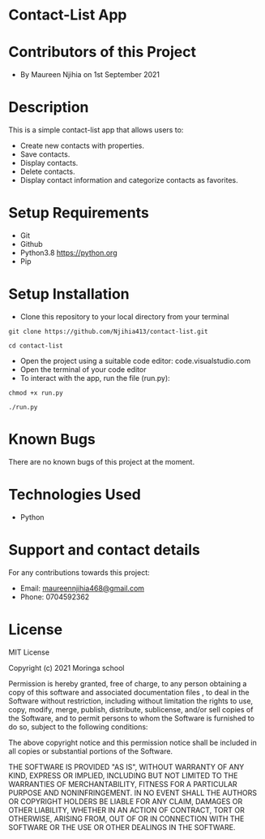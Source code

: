 # Contact-List App
# Contributors of this Project
* By Maureen Njihia on 1st September 2021
# Description
 This is a simple contact-list app that allows users to:
 * Create new contacts with properties. 
 * Save contacts. 
 * Display contacts. 
 * Delete contacts. 
 * Display contact information and categorize contacts as favorites.
# Setup Requirements
* Git
* Github
* Python3.8 https://python.org
* Pip
# Setup Installation
* Clone this repository to your local directory from your terminal
```
git clone https://github.com/Njihia413/contact-list.git
```
```
cd contact-list
```
* Open the project using a suitable code editor: code.visualstudio.com
* Open the terminal of your code editor
* To interact with the app, run the file (run.py):
```
chmod +x run.py
```
```
./run.py
```
# Known Bugs
There are no known bugs of this project at the moment.
# Technologies Used
* Python
# Support and contact details
For any contributions towards this project:

* Email: maureennjihia468@gmail.com
* Phone: 0704592362

# License
MIT License

Copyright (c) 2021 Moringa school

Permission is hereby granted, free of charge, to any person obtaining a copy of this software and associated documentation files , to deal in the Software without restriction, including without limitation the rights to use, copy, modify, merge, publish, distribute, sublicense, and/or sell copies of the Software, and to permit persons to whom the Software is furnished to do so, subject to the following conditions:

The above copyright notice and this permission notice shall be included in all copies or substantial portions of the Software.

THE SOFTWARE IS PROVIDED "AS IS", WITHOUT WARRANTY OF ANY KIND, EXPRESS OR IMPLIED, INCLUDING BUT NOT LIMITED TO THE WARRANTIES OF MERCHANTABILITY, FITNESS FOR A PARTICULAR PURPOSE AND NONINFRINGEMENT. IN NO EVENT SHALL THE AUTHORS OR COPYRIGHT HOLDERS BE LIABLE FOR ANY CLAIM, DAMAGES OR OTHER LIABILITY, WHETHER IN AN ACTION OF CONTRACT, TORT OR OTHERWISE, ARISING FROM, OUT OF OR IN CONNECTION WITH THE SOFTWARE OR THE USE OR OTHER DEALINGS IN THE SOFTWARE.